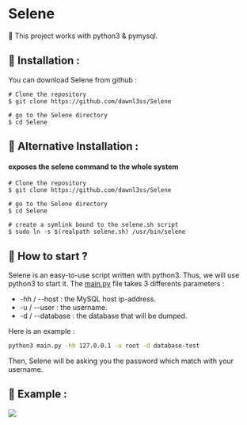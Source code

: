 # Selene

🐍 This project works with python3 & pymysql.   

## 📌 Installation :
You can download Selene from github :
```console
# Clone the repository
$ git clone https://github.com/dawnl3ss/Selene

# go to the Selene directory
$ cd Selene
```
## 📌 Alternative Installation :
#### exposes the selene command to the whole  system
```shell
# Clone the repository
$ git clone https://github.com/dawnl3ss/Selene

# go to the Selene directory
$ cd Selene

# create a symlink bound to the selene.sh script
$ sudo ln -s $(realpath selene.sh) /usr/bin/selene
```

## 📌 How to start ?  
Selene is an easy-to-use script written with python3. Thus, we will use python3 to start it.
The <a href="https://github.com/dawnl3ss/Selene/blob/main/main.py">main.py</a> file takes 3 differents parameters :
- -hh / --host : the MySQL host ip-address.
- -u / --user : the username.
- -d / --database : the database that will be dumped.  


Here is an example :
<br>

```bash
python3 main.py -hh 127.0.0.1 -u root -d database-test
```

Then, Selene will be asking you the password which match with your username.

## 📌 Example :
<img src="https://github.com/dawnl3ss/Selene/blob/main/img/example.png">
